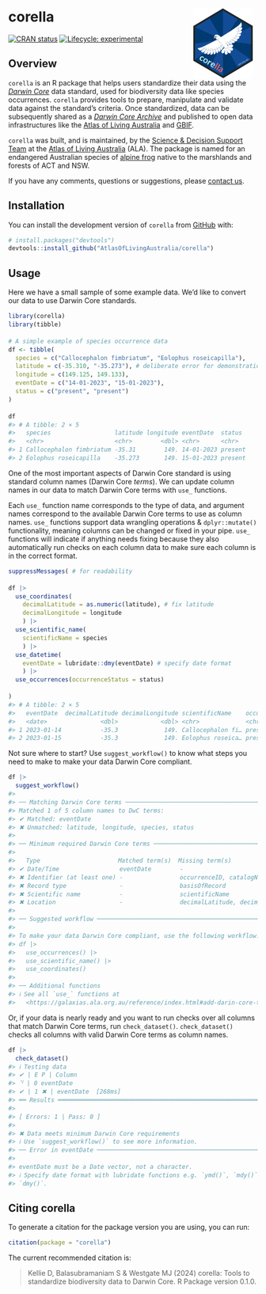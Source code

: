 
<!-- README.md is generated from README.Rmd. Please edit that file -->

# corella <img src="man/figures/corella-logo.png" align="right" style="margin: 0px 10px 0px 10px;" alt="" width="120"/><br>

<!-- badges: start -->

[![CRAN
status](https://www.r-pkg.org/badges/version/corella)](https://CRAN.R-project.org/package=corella)
[![Lifecycle:
experimental](https://img.shields.io/badge/lifecycle-experimental-orange.svg)](https://lifecycle.r-lib.org/articles/stages.html#experimental)
<!-- badges: end -->

## Overview

`corella` is an R package that helps users standardize their data using
the [*Darwin Core*](https://dwc.tdwg.org) data standard, used for
biodiversity data like species occurrences. `corella` provides tools to
prepare, manipulate and validate data against the standard’s criteria.
Once standardized, data can be subsequently shared as a [*Darwin Core
Archive*](https://ipt.gbif.org/manual/en/ipt/latest/dwca-guide#what-is-darwin-core-archive-dwc-a)
and published to open data infrastructures like the [Atlas of Living
Australia](https://www.ala.org.au) and [GBIF](https://www.gbif.org/).

`corella` was built, and is maintained, by the [Science & Decision
Support Team](https://labs.ala.org.au) at the [Atlas of Living
Australia](https://www.ala.org.au) (ALA). The package is named for an
endangered Australian species of [alpine
frog](https://bie.ala.org.au/species/https://biodiversity.org.au/afd/taxa/cbf9278d-64b7-43d6-9691-78b99b2eb65f#overview)
native to the marshlands and forests of ACT and NSW.

If you have any comments, questions or suggestions, please [contact
us](mailto:support@ala.org.au).

## Installation

You can install the development version of `corella` from
[GitHub](https://github.com/) with:

``` r
# install.packages("devtools")
devtools::install_github("AtlasOfLivingAustralia/corella")
```

## Usage

Here we have a small sample of some example data. We’d like to convert
our data to use Darwin Core standards.

``` r
library(corella)
library(tibble)

# A simple example of species occurrence data
df <- tibble(
  species = c("Callocephalon fimbriatum", "Eolophus roseicapilla"),
  latitude = c(-35.310, "-35.273"), # deliberate error for demonstration purposes
  longitude = c(149.125, 149.133),
  eventDate = c("14-01-2023", "15-01-2023"),
  status = c("present", "present")
)

df
#> # A tibble: 2 × 5
#>   species                  latitude longitude eventDate  status 
#>   <chr>                    <chr>        <dbl> <chr>      <chr>  
#> 1 Callocephalon fimbriatum -35.31        149. 14-01-2023 present
#> 2 Eolophus roseicapilla    -35.273       149. 15-01-2023 present
```

One of the most important aspects of Darwin Core standard is using
standard column names (Darwin Core *terms*). We can update column names
in our data to match Darwin Core terms with `use_` functions.

Each `use_` function name corresponds to the type of data, and argument
names correspond to the available Darwin Core terms to use as column
names. `use_` functions support data wrangling operations &
`dplyr::mutate()` functionality, meaning columns can be changed or fixed
in your pipe. `use_` functions will indicate if anything needs fixing
because they also automatically run checks on each column data to make
sure each column is in the correct format.

``` r
suppressMessages( # for readability

df |>
  use_coordinates(
    decimalLatitude = as.numeric(latitude), # fix latitude
    decimalLongitude = longitude
    ) |>
  use_scientific_name(
    scientificName = species
    ) |>
  use_datetime(
    eventDate = lubridate::dmy(eventDate) # specify date format
    ) |>
  use_occurrences(occurrenceStatus = status)

)
#> # A tibble: 2 × 5
#>   eventDate  decimalLatitude decimalLongitude scientificName    occurrenceStatus
#>   <date>               <dbl>            <dbl> <chr>             <chr>           
#> 1 2023-01-14           -35.3             149. Callocephalon fi… present         
#> 2 2023-01-15           -35.3             149. Eolophus roseica… present
```

Not sure where to start? Use `suggest_workflow()` to know what steps you
need to make to make your data Darwin Core compliant.

``` r
df |> 
  suggest_workflow()
#> 
#> ── Matching Darwin Core terms ──────────────────────────────────────────────────
#> Matched 1 of 5 column names to DwC terms:
#> ✔ Matched: eventDate
#> ✖ Unmatched: latitude, longitude, species, status
#> 
#> ── Minimum required Darwin Core terms ──────────────────────────────────────────
#> 
#>   Type                      Matched term(s)  Missing term(s)                                                                
#> ✔ Date/Time                 eventDate        -                                                                               
#> ✖ Identifier (at least one) -                occurrenceID, catalogNumber, recordNumber                                       
#> ✖ Record type               -                basisOfRecord                                                                   
#> ✖ Scientific name           -                scientificName                                                                  
#> ✖ Location                  -                decimalLatitude, decimalLongitude, geodeticDatum, coordinateUncertaintyInMeters
#> 
#> ── Suggested workflow ──────────────────────────────────────────────────────────
#> 
#> To make your data Darwin Core compliant, use the following workflow:
#> df |>
#>   use_occurrences() |>
#>   use_scientific_name() |>
#>   use_coordinates()
#> 
#> ── Additional functions
#> ℹ See all `use_` functions at
#>   <https://galaxias.ala.org.au/reference/index.html#add-darin-core-terms>
```

Or, if your data is nearly ready and you want to run checks over all
columns that match Darwin Core terms, run `check_dataset()`.
`check_dataset()` checks all columns with valid Darwin Core terms as
column names.

``` r
df |>
  check_dataset()
#> ℹ Testing data
#> ✔ | E P | Column
#> ⠙ | 0 eventDate
#> ✔ | 1 ✖ | eventDate  [268ms]
#> ══ Results ═════════════════════════════════════════════════════════════════════
#> 
#> [ Errors: 1 | Pass: 0 ]
#> 
#> ✖ Data meets minimum Darwin Core requirements
#> ℹ Use `suggest_workflow()` to see more information.
#> ── Error in eventDate ──────────────────────────────────────────────────────────
#> 
#> eventDate must be a Date vector, not a character.
#> ℹ Specify date format with lubridate functions e.g. `ymd()`, `mdy()`, or
#> `dmy()`.
```

## Citing corella

To generate a citation for the package version you are using, you can
run:

``` r
citation(package = "corella")
```

The current recommended citation is:

> Kellie D, Balasubramaniam S & Westgate MJ (2024) corella: Tools to
> standardize biodiversity data to Darwin Core. R Package version 0.1.0.
